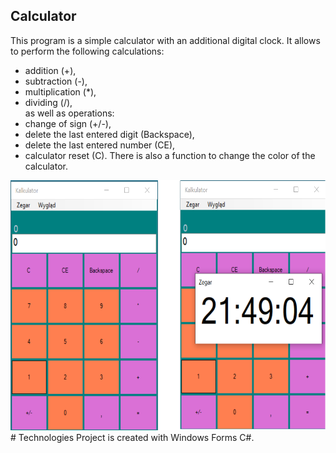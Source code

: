 ## Calculator

This program is a simple calculator with an additional digital clock.
It allows to perform the following calculations:
 - addition (+),
 - subtraction (-),
 - multiplication (*),
 - dividing (/),  
as well as operations:
 - change of sign (+/-),
 - delete the last entered digit (Backspace),
 - delete the last entered number (CE),
 - calculator reset (C).
There is also a function to change the color of the calculator.

<img src="https://github.com/ojanczewska/Calculator/blob/master/Calculator/Calculator/img/image.png" alt="alt text" width="550" height="400">
# Technologies
Project is created with Windows Forms C#.




